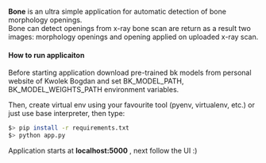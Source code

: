 **Bone** is an ultra simple application for automatic detection of bone morphology openings.   
Bone can detect openings from x-ray bone scan are return as a result two images: morphology openings and opening applied on uploaded x-ray scan.
           
#### How to run applicaiton
Before starting application download pre-trained bk models from personal website of Kwolek Bogdan and set BK_MODEL_PATH, BK_MODEL_WEIGHTS_PATH environment variables.  

Then, create virtual env using your favourite tool (pyenv, virtualenv, etc.) or just use base interpreter, then type:

```bash
$> pip install -r requirements.txt
$> python app.py
```
Application starts at **localhost:5000** , next follow the UI :)